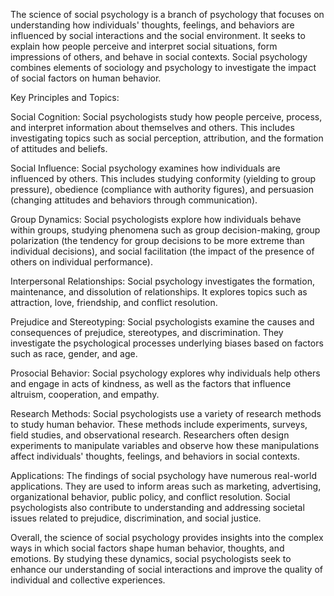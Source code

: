 The science of social psychology is a branch of psychology that focuses on
understanding how individuals' thoughts, feelings, and behaviors are influenced
by social interactions and the social environment. It seeks to explain how
people perceive and interpret social situations, form impressions of others,
and behave in social contexts. Social psychology combines elements of sociology
and psychology to investigate the impact of social factors on human behavior.

Key Principles and Topics:

Social Cognition: Social psychologists study how people perceive, process, and
interpret information about themselves and others. This includes investigating
topics such as social perception, attribution, and the formation of attitudes
and beliefs.

Social Influence: Social psychology examines how individuals are influenced
by others. This includes studying conformity (yielding to group pressure),
obedience (compliance with authority figures), and persuasion (changing
attitudes and behaviors through communication).

Group Dynamics: Social psychologists explore how individuals behave within
groups, studying phenomena such as group decision-making, group polarization
(the tendency for group decisions to be more extreme than individual
decisions), and social facilitation (the impact of the presence of others
on individual performance).

Interpersonal Relationships: Social psychology investigates the formation,
maintenance, and dissolution of relationships. It explores topics such as
attraction, love, friendship, and conflict resolution.

Prejudice and Stereotyping: Social psychologists examine the causes and
consequences of prejudice, stereotypes, and discrimination. They investigate
the psychological processes underlying biases based on factors such as race,
gender, and age.

Prosocial Behavior: Social psychology explores why individuals help others and
engage in acts of kindness, as well as the factors that influence altruism,
cooperation, and empathy.

Research Methods: Social psychologists use a variety of research methods
to study human behavior. These methods include experiments, surveys, field
studies, and observational research. Researchers often design experiments to
manipulate variables and observe how these manipulations affect individuals'
thoughts, feelings, and behaviors in social contexts.

Applications: The findings of social psychology have numerous real-world
applications. They are used to inform areas such as marketing, advertising,
organizational behavior, public policy, and conflict resolution. Social
psychologists also contribute to understanding and addressing societal issues
related to prejudice, discrimination, and social justice.

Overall, the science of social psychology provides insights into the complex
ways in which social factors shape human behavior, thoughts, and emotions. By
studying these dynamics, social psychologists seek to enhance our understanding
of social interactions and improve the quality of individual and collective
experiences.
